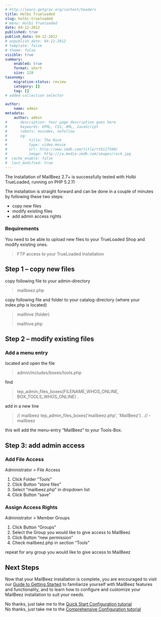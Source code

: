 ```yaml
---
# http://learn.getgrav.org/content/headers
title: Holbi Trueloaded
slug: holbi-trueloaded
# menu: Holbi Trueloaded
date: 04-12-2012
published: true
publish_date: 04-12-2012
# unpublish_date: 04-12-2012
# template: false
# theme: false
visible: true
summary:
    enabled: true
    format: short
    size: 128
taxonomy:
    migration-status: review
    category: []
    tag: []
# added collection selector

author:
    name: admin
metadata:
    author: admin
#      description: Your page description goes here
#      keywords: HTML, CSS, XML, JavaScript
#      robots: noindex, nofollow
#      og:
#          title: The Rock
#          type: video.movie
#          url: http://www.imdb.com/title/tt0117500/
#          image: http://ia.media-imdb.com/images/rock.jpg
#  cache_enable: false
#  last_modified: true
---
```


The Installation of MailBeez 2.7+ is successfully tested with Holbi TrueLoaded, running on PHP 5.2.11

The installation is straight forward and can be done in a couple of minutes by following these two steps:

- copy new files
- modify existing files
- add admin access rights

### Requirements

You need to be able to upload new files to your TrueLoaded Shop and modify existing ones.

> FTP access to your TrueLoaded Installation

## Step 1 – copy new files

copy following file to your admin-directory

> mailbeez.php

copy following file and folder to your catalog-directory (where your index.php is located)

> mailhive (folder)
> 
> mailhive.php

## Step 2 – modify existing files

### Add a menu entry

located and open the file

> admin/includes/boxes/tools.php

find

> tep_admin_files_boxes(FILENAME_WHOS_ONLINE, BOX_TOOLS_WHOS_ONLINE) .

add in a new line

> // mailbeez
>     tep_admin_files_boxes('mailbeez.php', 'MailBeez') .
>     // - mailbeez

this will add the menu-entry “MailBeez” to your Tools-Box.

## Step 3: add admin access

### Add File Access

Administrator > File Access

1. Click Folder “Tools”
2. Click Button “store files”
3. Select “mailbeez.php” in dropdown list
4. Click Button “save”

### Assign Access Rights

Administrator > Member Groups

1. Click Button “Groups”
2. Select the Group you would like to give access to MailBeez
3. Click Button “new permission”
4. Check mailbeez.php in section “Tools”

repeat for any group you would like to give access to MailBeez

## Next Steps

Now that your MailBeez installation is complete, you are encouraged to visit our [ Guide to Getting Started](http://www.mailbeez.com/documentation/tutorials/guide-to-getting-started/) to familiarize yourself with MailBeez features and functionality, and to learn how to configure and customize your MailBeez installation to suit your needs.

No thanks, just take me to the [Quick Start Configuration tutorial](http://www.mailbeez.com/documentation/tutorials/mailbeez-quick-start-configuration-tutorial/)  
 No thanks, just take me to the [Comprehensive Configuration tutorial](http://www.mailbeez.com/documentation/tutorials/mailbeez-comprehensive-configuration-tutorial/)
